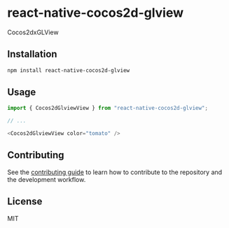 # react-native-cocos2d-glview

Cocos2dxGLView

## Installation

```sh
npm install react-native-cocos2d-glview
```

## Usage

```js
import { Cocos2dGlviewView } from "react-native-cocos2d-glview";

// ...

<Cocos2dGlviewView color="tomato" />
```

## Contributing

See the [contributing guide](CONTRIBUTING.md) to learn how to contribute to the repository and the development workflow.

## License

MIT
